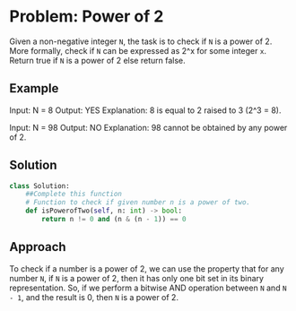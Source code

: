 # Problem: Power of 2

Given a non-negative integer `N`, the task is to check if `N` is a power of 2. More formally, check if `N` can be expressed as 2^x for some integer `x`. Return true if `N` is a power of 2 else return false.

## Example

Input: 
N = 8
Output: 
YES
Explanation:
8 is equal to 2 raised to 3 (2^3 = 8).

Input: 
N = 98
Output: 
NO
Explanation: 
98 cannot be obtained by any power of 2.

## Solution

```python
class Solution:
    ##Complete this function
    # Function to check if given number n is a power of two.
    def isPowerofTwo(self, n: int) -> bool:
        return n != 0 and (n & (n - 1)) == 0
```
## Approach

To check if a number is a power of 2, we can use the property that for any number `N`, if `N` is a power of 2, then it has only one bit set in its binary representation. So, if we perform a bitwise AND operation between `N` and `N - 1`, and the result is 0, then `N` is a power of 2.